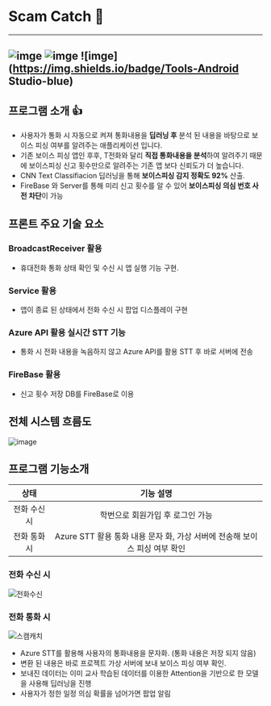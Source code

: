 # Scam Catch :mobile_phone_off:

------

## ![imge](https://img.shields.io/badge/ProjectType-TeamProject-green) ![imge](https://img.shields.io/badge/Language-Java-yellow) ![imge](https://img.shields.io/badge/Tools-Android Studio-blue)

## 프로그램 소개 :thumbsup:

- 사용자가 통화 시 자동으로 켜져 통화내용을 **딥러닝 후** 분석 된 내용을 바탕으로 보이스 피싱 여부를 알려주는 애플리케이션 입니다.
- 기존 보이스 피싱 앱인 후후, T전화와 달리 **직접 통화내용을 분석**하여 알려주기 때문에 보이스피싱 신고 횟수만으로 알려주는 기존 앱 보다 신뢰도가 더 높습니다.
- CNN Text Classifiacion 딥러닝을 통해 **보이스피싱 감지 정확도 92%** 산출.
- FireBase 와 Server를 통해 미리 신고 횟수를 알 수 있어 **보이스피싱 의심 번호 사전 차단**이 가능

## 프론트 주요 기술 요소

### BroadcastReceiver 활용

- 휴대전화 통화 상태 확인 및 수신 시 앱 실행 기능 구현.

### Service 활용

- 앱이 종료 된 상태에서 전화 수신 시 팝업 디스플레이 구현

### Azure API 활용 실시간 STT 기능

- 통화 시 전화 내용을 녹음하지 않고 Azure API를 활용 STT 후 바로 서버에 전송

### FireBase 활용

- 신고 횟수 저장 DB를 FireBase로 이용

## 전체 시스템 흐름도

![image](https://user-images.githubusercontent.com/37828448/71764530-3a377180-2f2c-11ea-9334-014d685d0549.png)

## 프로그램 기능소개

|     상태     |                          기능 설명                           |
| :----------: | :----------------------------------------------------------: |
| 전화 수신 시 |               학번으로 회원가입 후 로그인 가능               |
| 전화 통화 시 | Azure STT 활용 통화 내용 문자 화, 가상 서버에 전송해 보이스 피싱 여부 확인 |

### 전화 수신 시

![전화수신](https://user-images.githubusercontent.com/37828448/71764874-11fe4180-2f31-11ea-8bf8-43bb87ab633a.png)

### 전화 통화 시

![스캠캐치](https://user-images.githubusercontent.com/37828448/71765456-47f2f400-2f38-11ea-9dc7-d98314c0c66d.gif)

- Azure STT를 활용해 사용자의 통화내용을 문자화. (통화 내용은 저장 되지 않음)
- 변환 된 내용은 바로 프로젝트 가상 서버에 보내 보이스 피싱 여부 확인.
- 보내진 데이터는 이미 교사 학습된 데이터를 이용한  Attention을 기반으로 한 모델을 사용해 딥러닝을 진행
- 사용자가 정한 일정 의심 확률을 넘어가면 팝업 알림 